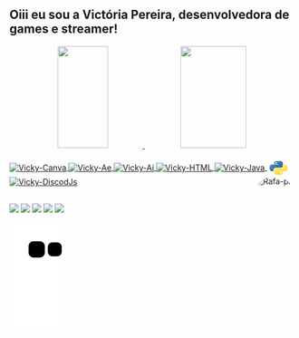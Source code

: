 ## Oiii eu sou a Victória Pereira, desenvolvedora de games e streamer!
<div align="center">
  <a href="https://github.com/vickydscp">
  <img height="180em" width="42%" src="https://github-readme-stats.vercel.app/api?username=vickydscp&show_icons=true&theme=material-palenight&include_all_commits=true&count_private=true"/>
  <img height="180em" width="48%" src="https://github-readme-stats.vercel.app/api/top-langs/?username=vickydscp&layout=compact&langs_count=7&theme=material-palenight"/>
</div>
<div style="display: inline_block"><br>
  <img align="center" alt="Vicky-Canva" height="30" width="40"  src="https://cdn.jsdelivr.net/gh/devicons/devicon/icons/canva/canva-original.svg">
  <img align="center" alt="Vicky-Ae" height="30" width="40" src="https://cdn.jsdelivr.net/gh/devicons/devicon/icons/aftereffects/aftereffects-original.svg">
  <img align="center" alt="Vicky-Ai" height="30" width="40" src="https://cdn.jsdelivr.net/gh/devicons/devicon/icons/illustrator/illustrator-line.svg">
  <img align="center" alt="Vicky-HTML" height="30" width="40" src="https://cdn.jsdelivr.net/gh/devicons/devicon/icons/html5/html5-plain.svg">
  <img align="center" alt="Vicky-Java" height="30" width="40"  src="https://cdn.jsdelivr.net/gh/devicons/devicon/icons/java/java-plain.svg">
  <img align="center" alt="Vicky-Python" height="30" width="40" src="https://raw.githubusercontent.com/devicons/devicon/master/icons/python/python-original.svg">
  <img align="center" alt="Vicky-DiscodJs" height="30" width="40" src="https://cdn.jsdelivr.net/gh/devicons/devicon/icons/discordjs/discordjs-original-wordmark.svg">
  <img align="right" alt="Rafa-pic" height="150" style="border-radius:50px;" src=https://media.discordapp.net/attachments/901308494588829807/970328551171702814/Verde_e_Branco_Retro_Diario_Post_para_Instagram_sobre_Comida_Culinaria.png?width=432&height=432
</div>
  
  ##
 
<div> 
   <a href="https://instagram.com/vickydscp" target="_blank"><img src="https://img.shields.io/badge/-Instagram-%23E4405F?style=for-the-badge&logo=instagram&logoColor=white" target="_blank"></a>
 	<a href="https://www.twitch.tv/vicky_dscp" target="_blank"><img src="https://img.shields.io/badge/Twitch-9146FF?style=for-the-badge&logo=twitch&logoColor=white" target="_blank"></a>
 <a href="https://discord.gg/WeZR46XZ6v" target="_blank"><img src="https://img.shields.io/badge/Discord-7289DA?style=for-the-badge&logo=discord&logoColor=white" target="_blank"></a> 
  <a href = "mailto:linaewedscp@gmail.com"><img src="https://img.shields.io/badge/-Gmail-%23333?style=for-the-badge&logo=gmail&logoColor=white" target="_blank"></a>
  <a href=https://www.paypal.com/donate/?hosted_button_id=P82ZN7PH82SY8 target="_blank"><img src="https://img.shields.io/badge/PayPal-00457C?style=for-the-badge&logo=paypal&logoColor=white target="_blank"></a> 
 
  ![Snake animation](https://github.com/rafaballerini/rafaballerini/blob/output/github-contribution-grid-snake.svg)
 
</div>

